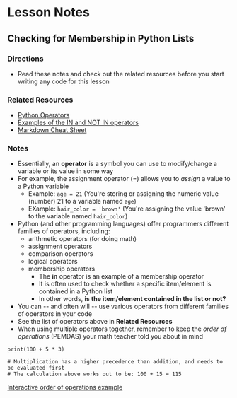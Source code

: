 # Lesson Notes
## Checking for Membership in Python Lists

### Directions
- Read these notes and check out the related resources before you start writing any code for this lesson


### Related Resources
- [Python Operators](https://www.w3schools.com/python/python_operators.asp)
- [Examples of the IN and NOT IN operators](https://www.geeksforgeeks.org/python-membership-identity-operators-not-not/#)
- [Markdown Cheat Sheet](https://www.markdownguide.org/cheat-sheet/)


### Notes

- Essentially, an **operator** is a symbol you can use to modify/change a variable or its value in some way
- For example, the assignment operator (=) allows you to *assign* a value to a Python variable
  - Example: `age = 21` (You're storing or assigning the numeric value (number) 21 to a variable named `age`)
  - EXample: `hair_color = 'brown'` (You're assigning the value 'brown' to the variable named `hair_color`)
- Python (and other programming languages) offer programmers different families of operators, including:
  - arithmetic operators (for doing math)
  - assignment operators
  - comparison operators
  - logical operators
  - membership operators
    - The **in** operator is an example of a membership operator
    - It is often used to check whether a specific item/element is contained in a Python list
    - In other words, **is the item/element contained in the list or not?**
- You can -- and often will -- use various operators from different families of operators in your code
- See the list of operators above in **Related Resources**
- When using multiple operators together, remember to keep the *order of operations* (PEMDAS) your math teacher told you about in mind

```
print(100 + 5 * 3)

# Multiplication has a higher precedence than addition, and needs to be evaluated first
# The calculation above works out to be: 100 + 15 = 115
```
[Interactive order of operations example](https://www.w3schools.com/python/trypython.asp?filename=demo_precedence_multiplication)

